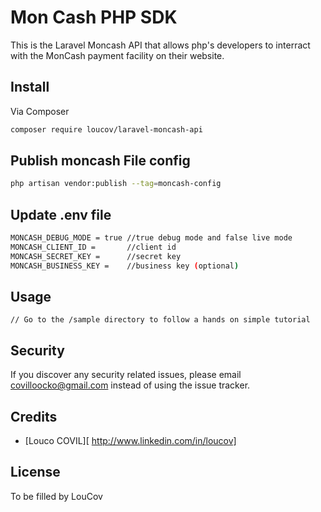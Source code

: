 # Mon Cash PHP SDK

This is the Laravel Moncash API that allows php's developers to interract with the MonCash payment facility on their website. 


## Install

Via Composer

``` bash
composer require loucov/laravel-moncash-api
```


## Publish moncash File config

``` bash
php artisan vendor:publish --tag=moncash-config
```


## Update .env file

``` bash
MONCASH_DEBUG_MODE = true //true debug mode and false live mode
MONCASH_CLIENT_ID =       //client id
MONCASH_SECRET_KEY =      //secret key
MONCASH_BUSINESS_KEY =    //business key (optional)
```


## Usage

```
// Go to the /sample directory to follow a hands on simple tutorial
```


## Security

If you discover any security related issues, please email covilloocko@gmail.com instead of using the issue tracker.


## Credits

- [Louco COVIL][ http://www.linkedin.com/in/loucov]


## License

To be filled by LouCov
